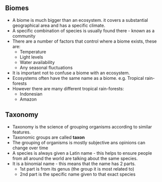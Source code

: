 ## Biomes
- A biome is much bigger than an ecosystem. it covers a substantial geographical area and has a specific climate.
- A specific combination of species is usually found there - known as a community
- There are a number of factors that control where a biome exists, these are:
	- Temperature 
	- Light levels
	- Water availability 
	- Any seasonal fluctuations
- It is important not to confuse a biome with an ecosystem.
- Ecosystems often have the same name as a biome. e.g. Tropical rain-forests
- However there are many different tropical rain-forests: 
	- Indonesian
	- Amazon

## Taxonomy 
- Taxonomy is the science of grouping organisms according to similar features.
- Taxonomic groups are called **taxon**
- The grouping of organisms is mostly subjective ans opinions can change over time
- A species is always given a Latin name - this helps to ensure people from all around the world are talking about the same species.
- It is a binomial name - this means that the name has 2 parts.
	- 1st part is from its genus (the group it is most related to)
	- 2nd part is the specific name given to that exact species 